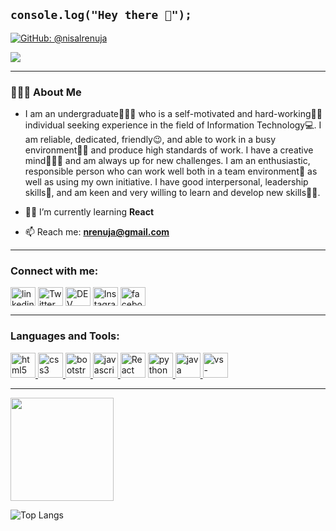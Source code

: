 ## `console.log("Hey there 👋");`

[![GitHub: @nisalrenuja](https://img.shields.io/github/followers/nisalrenuja?color=green&logo=github&style=flat-square)](https://github.com/nisalrenuja)

<!----[![LinkedIn: @nisalrenuja](https://img.shields.io/badge/-Nisal_Palliyaguru-blue?style=flat-square&logo=Linkedin&logoColor=white&link=https:https://www.linkedin.com/in/nisal-palliyaguru-899a73163/)](https://www.linkedin.com/in/nisal-palliyaguru-899a73163/)  ----> 

![](https://komarev.com/ghpvc/?username=nisalrenuja&style=flat-square&color=orange)

<hr>
<h3> 👨🏻‍💻 About Me </h3>

- I am an undergraduate👨🏻‍🎓 who is a self-motivated and hard-working🧗🏻 individual seeking experience in the field of Information Technology💻. I am reliable,     dedicated, friendly😉, and able to work in a busy environment🙇🏻 and produce high standards of work. I have a creative mind👨🏻‍🎨 and am always up for new challenges. I am an enthusiastic, responsible person who can work well both in a team environment🤪 as well as using my own initiative. I have good interpersonal, leadership skills🤗, and am keen and very willing to learn and develop new skills🕵🏻. 

- 👨‍💻 I’m currently learning **React**

- 📫 Reach me: **nrenuja@gmail.com**
<hr>
<p align="center">
<h3 align="left">Connect with me:</h3>
<a href="https://www.linkedin.com/in/nisal-palliyaguru-899a73163//" target="blank"><img align="center"
        src="https://cdn.jsdelivr.net/npm/simple-icons@3.0.1/icons/linkedin.svg" alt="linkedin"
        height="30" width="40" /></a> 
<a href="https://twitter.com/NisalRenuja" target="blank"><img align="center"
        src="https://cdn.jsdelivr.net/npm/simple-icons@3.0.1/icons/twitter.svg" alt="Twitter" height="30"
        width="40" /></a>
<a href="https://dev.to/nisalrenuja" target="blank"><img align="center"
        src="https://cdn.jsdelivr.net/npm/simple-icons@3.0.1/icons/dev-dot-to.svg" alt="DEV" height="30"
        width="40" /></a>
<!-- <a href="https://stackoverflow.com/users/" target="blank"><img align="center"
        src="https://cdn.jsdelivr.net/npm/simple-icons@3.0.1/icons/stackoverflow.svg"
        alt="Stackoverflow" height="30" width="40" /></a> -->
<a href="https://www.instagram.com/nisal.97/" target="blank"><img align="center"
        src="https://cdn.jsdelivr.net/npm/simple-icons@3.0.1/icons/instagram.svg" alt="Instagram" height="30"
        width="40" /></a>
        <a href="https://www.facebook.com/nisal.renuja.56/" target="blank"><img align="center"
        src="https://cdn.jsdelivr.net/npm/simple-icons@3.0.1/icons/facebook.svg" alt="facebook" height="30"
        width="40" /></a>
</p>
<hr>
<h3 align="left">Languages and Tools:</h3>
<p align="left"> 
            <a href="https://www.w3.org/html/" target="_blank"> <img
            src="https://www.flaticon.com/svg/static/icons/svg/919/919827.svg" alt="html5"
            width="40" height="40" /> </a>
            <a href="https://www.w3schools.com/css/" target="_blank"> <img 
            src="https://www.flaticon.com/svg/static/icons/svg/919/919826.svg" alt="css3"
            width="40" height="40" /> </a>
            <a href="https://getbootstrap.com" target="_blank"> <img src="https://img.icons8.com/color/50/000000/bootstrap.png" width="40" height="40" alt='bootstrap'/> </a>
            <a href="https://developer.mozilla.org/en-US/docs/Web/JavaScript"
            target="_blank"> <img
            src="https://img.icons8.com/color/48/000000/javascript.png"
            alt="javascript" width="40" height="40" /> </a>
             <a href="https://reactjs.org/" target="_blank"> <img
            src="https://www.vectorlogo.zone/logos/reactjs/reactjs-icon.svg" alt="React" width="40" height="40" /></a>
            <a href="https://www.w3.org/html/" target="_blank"> <img
            src="https://img.icons8.com/color/100/000000/python.png" alt="python"
            width="40" height="40" /> </a>
            <a href="https://www.java.com/en/" target="_blank"> <img
            src="https://img.icons8.com/color/100/000000/java-coffee-cup-logo.png" alt="java"
            width="40" height="40" /> </a>
            <!--- <a href="https://www.gatsbyjs.com/" target="_blank"> <img
                 src="https://www.vectorlogo.zone/logos/gatsbyjs/gatsbyjs-icon.svg" alt="React" width="40" height="40" /></a>
             <a href="https://graphql.org/" target="_blank"> <img 
            src="https://www.vectorlogo.zone/logos/graphql/graphql-icon.svg" alt="React" width="40" height="40" /></a>
    <a href="https://firebase.google.com/" target="_blank"> <img 
            src="https://www.vectorlogo.zone/logos/firebase/firebase-icon.svg" alt="firebase" width="40" height="40" /></a> --->
    <!---<a href="https://www.mongodb.com/" target="_blank"> <img
            src="https://www.vectorlogo.zone/logos/mongodb/mongodb-icon.svg" alt="mongodb"
            width="40" height="40" /> </a> ---->
   <!--- <a href="https://www.netlify.com/" target="_blank"> <img
            src="https://www.vectorlogo.zone/logos/netlify/netlify-icon.svg" alt="netlify" width="40"
            height="40" /> </a> -->
    <a href="https://code.visualstudio.com/" target="_blank">
        <img src="https://raw.githubusercontent.com/gilbarbara/logos/804dc257b59e144eaca5bc6ffd16949752c6f789/logos/visual-studio-code.svg" alt="vs-code"
            width="40" height="40" /> </a>
            </p>  
<hr>

<img
      height="165"
      src="https://github-readme-stats.vercel.app/api?username=nisalrenuja&show_icons=true&count_private=true&hide=issues&theme=light&include_all_commits=true"
    />

![Top Langs](https://github-readme-stats.vercel.app/api/top-langs/?username=nisalrenuja&layout=compact&theme=light)

<!--
**nisalrenuja/nisalrenuja** is a ✨ _special_ ✨ repository because its `README.md` (this file) appears on your GitHub profile.

Here are some ideas to get you started:

- 🔭 I’m currently working on ...
- 🌱 I’m currently learning ...
- 👯 I’m looking to collaborate on ...
- 🤔 I’m looking for help with ...
- 💬 Ask me about ...
- 📫 How to reach me: ...
- 😄 Pronouns: ...
- ⚡ Fun fact: ...
-->
